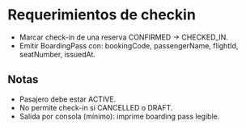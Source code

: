 # Requerimientos de checkin

- Marcar check-in de una reserva CONFIRMED → CHECKED_IN.
- Emitir BoardingPass con: bookingCode, passengerName, flightId, seatNumber, issuedAt.

## Notas
- Pasajero debe estar ACTIVE.
- No permite check-in si CANCELLED o DRAFT.
- Salida por consola (mínimo): imprime boarding pass legible.